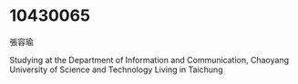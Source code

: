 # 10430065
張容瑜

Studying at the Department of Information and Communication, 
Chaoyang University of Science and Technology
Living in Taichung
